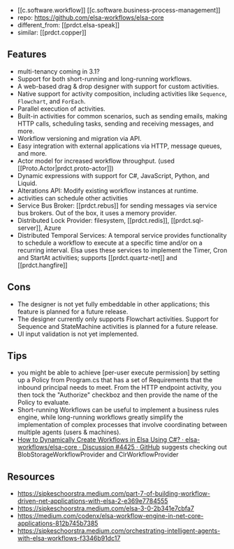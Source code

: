 
- [[c.software.workflow]] [[c.software.business-process-management]]
- repo: https://github.com/elsa-workflows/elsa-core
- different_from: [[prdct.elsa-speak]]
- similar: [[prdct.copper]]

## Features

- multi-tenancy coming in 3.1?
-   Support for both short-running and long-running workflows.
-   A web-based drag & drop designer with support for custom activities.
-   Native support for activity composition, including activities like `Sequence`, `Flowchart`, and `ForEach`.
-   Parallel execution of activities.
-   Built-in activities for common scenarios, such as sending emails, making HTTP calls, scheduling tasks, sending and receiving messages, and more.
-   Workflow versioning and migration via API.
-   Easy integration with external applications via HTTP, message queues, and more.
-   Actor model for increased workflow throughput. (used [[Proto.Actor|prdct.proto-actor]])
-   Dynamic expressions with support for C#, JavaScript, Python, and Liquid.
-   Alterations API: Modify existing workflow instances at runtime.
-   activities can schedule other activities
-   Service Bus Broker: [[prdct.rebus]] for sending messages via service bus brokers. Out of the box, it uses a memory provider.
-   Distributed Lock Provider: filesystem, [[prdct.redis]], [[prdct.sql-server]], Azure
-   Distributed Temporal Services: A temporal service provides functionality to schedule a workflow to execute at a specific time and/or on a recurring interval. Elsa uses these services to implement the Timer, Cron and StartAt activities; supports [[prdct.quartz-net]] and [[prdct.hangfire]]

## Cons

- The designer is not yet fully embeddable in other applications; this feature is planned for a future release.
- The designer currently only supports Flowchart activities. Support for Sequence and StateMachine activities is planned for a future release.
- UI input validation is not yet implemented.

## Tips

-  you might be able to achieve [per-user execute permission] by setting up a Policy from Program.cs that has a set of Requirements that the inbound principal needs to meet. From the HTTP endpoint activity, you then tock the "Authorize" checkboz and then provide the name of the Policy to evaluate.
-  Short-running Workflows can be useful to implement a business rules engine, while long-running workflows greatly simplify the implementation of complex processes that involve coordinating between multiple agents (users & machines).
-  [How to Dynamically Create Workflows in Elsa Using C#? · elsa-workflows/elsa-core · Discussion #4425 · GitHub](https://github.com/elsa-workflows/elsa-core/discussions/4425) suggests checking out BlobStorageWorkflowProvider and ClrWorkflowProvider

## Resources

- https://sipkeschoorstra.medium.com/part-7-of-building-workflow-driven-net-applications-with-elsa-2-e369e7784555
- https://sipkeschoorstra.medium.com/elsa-3-0-2b341e7cbfa7
- https://medium.com/codenx/elsa-workflow-engine-in-net-core-applications-812b745b7385
- https://sipkeschoorstra.medium.com/orchestrating-intelligent-agents-with-elsa-workflows-f3346b91dc17